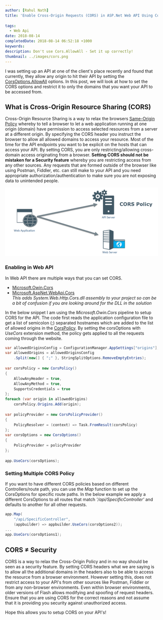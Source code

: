```yaml
---
author: [Rahul Nath]
title: 'Enable Cross-Origin Requests (CORS) in ASP.Net Web API Using CorsOptions'
  
tags:
  - Web Api
date: 2018-08-14
completedDate: 2018-08-14 06:52:18 +1000
keywords:
description: Don't use Cors.AllowAll - Set it up correctly!
thumbnail: ../images/cors.png
---
```


I was setting up an API at one of the client's place recently and found that currently, they allow any origin to hit their API by setting the [CorsOptions.AllowAll](<https://msdn.microsoft.com/en-us/library/dn450212(v=vs.113).aspx>) options. In this post, we will look at how to set the CORS options and restrict it to only the domains that you want your API to be accessed from.

## What is Cross-Origin Resource Sharing (CORS)

Cross-Origin Resource Sharing is a way to relax the browsers [Same-Origin Policy](https://developer.mozilla.org/en-US/docs/Web/Security/Same-origin_policy) whereby to tell a browser to let a web application running at one origin (domain) have permission to access selected resources from a server at a different origin. By specifying the CORS header you instruct the browser to allow all allowed domains to access your resource. Most of the time for the API endpoints you want to be explicit on the hosts that can access your API. By setting CORS, you are only restricting/allowing cross-domain access originating from a browser. **Setting CORS should not be mistaken for a Security feature** whereby you are restricting access from any other sources. Any requests that are formed outside of the browser like using Postman, Fiddler, etc. can still make to your API and you need appropriate authorization/authentication to make sure you are not exposing data to unintended people.

<img src="../images/cors.png" alt="Cross-Origin Request" class="center" >

### Enabling in Web API

In Web API there are multiple ways that you can set CORS.

- [Microsoft.Owin.Cors](https://www.nuget.org/packages/Microsoft.Owin.Cors/)
- [Microsoft.AspNet.WebApi.Cors](https://www.nuget.org/packages/Microsoft.AspNet.WebApi.Cors)  
  _This adds *System.Web.Http.Cors.dll* assembly to your project so can be a bit of confusion if you are looking around for the DLL in the solution_

In the below snippet I am using the _Microsoft.Owin.Cors_ pipeline to setup CORS for the API. The code first reads the application configuration file to get a list of semicolon (;) separated hostnames which are added to the list of allowed origins in the [CorsPolicy](<https://docs.microsoft.com/en-us/previous-versions/aspnet/web-frameworks/dn726408(v=vs.118)>). By setting the corsOptions with _UseCors_ extension method, the policy gets applied to all the requests coming through the website.

```csharp
var allowedOriginsConfig = ConfigurationManager.AppSettings["origins"];
var allowedOrigins = allowedOriginsConfig
    .Split(new[] { ";" }, StringSplitOptions.RemoveEmptyEntries);

var corsPolicy = new CorsPolicy()
{
    AllowAnyHeader = true,
    AllowAnyMethod = true,
    SupportsCredentials = true
};
foreach (var origin in allowedOrigins)
    corsPolicy.Origins.Add(origin);

var policyProvider = new CorsPolicyProvider()
{
    PolicyResolver = (context) => Task.FromResult(corsPolicy)
};
var corsOptions = new CorsOptions()
{
    PolicyProvider = policyProvider
};

app.UseCors(corsOptions);
```

### Setting Multiple CORS Policy

If you want to have different CORS policies based on different Controllers/route path, you can use the _Map_ function to set up the CorsOptions for specific route paths. In the below example we apply a different CorsOptions to all routes that match _'/api/SpecificController'_ and defaults to another for all other requests.

```csharp
app.Map(
    "/api/SpecificController",
    (appbuilder) => appbuilder.UseCors(corsOptions2));
...
app.UseCors(corsOptions1);
```

## CORS ≠ Security

CORS is a way to relax the Cross-Origin Policy and in no way should be seen as a security feature. By setting CORS headers what we are saying is to allow all the additional domains in the headers also to be able to access the resource from a browser environment. However setting this, does not restrict access to your API's from other sources like Postman, Fiddler or from any non-browser environments. Even within browser environments, older versions of Flash allows modifying and spoofing of request headers. Ensure that you are using CORS for the correct reasons and not assume that it is providing you security against unauthorized access.

Hope this allows you to setup CORS on your API's!
